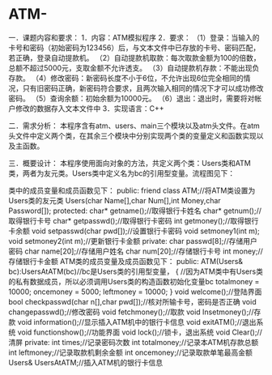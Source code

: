 # ATM-
一．课题内容和要求：
1．内容：ATM模拟程序
2．要求：
（1）登录：当输入的卡号和密码（初始密码为123456）后，与文本文件中已存放的卡号、密码匹配，若正确，登录自动提款机。
（2）自动提款机取款：每次取款金额为100的倍数，总额不超过5000元，支取金额不允许透支。
（3）自动提款机存款：不能出现负存款。
（4）修改密码：新密码长度不小于6位，不允许出现6位完全相同的情况，只有旧密码正确，新密码符合要求，且两次输入相同的情况下才可以成功修改密码。
（5）查询余额：初始余额为10000元。
（6）退出：退出时，需要将对帐户修改的数据存入文本文件中
3．实现语言：C++ 


二．需求分析：
本程序含有atm、users、main三个模块以及atm头文件。在atm头文件中定义两个类，在其余三个模块中分别实现两个类的变量定义和函数实现以及主函数。

三．概要设计：
本程序使用面向对象的方法，共定义两个类：Users类和ATM类，两者为友元类。Users类中定义名为bc的引用型变量。流程图见下：
 
类中的成员变量和成员函数见下：
public:
	friend class ATM;//将ATM类设置为Users类的友元类
	Users(char Name[],char Num[],int Money,char Password[]);
protected:
	char* getname();//取得银行卡姓名
	char* getnum();//取得银行卡号
	char* getpasswd();//取得银行卡密码
	int getmoney();//取得银行卡余额
	void setpasswd(char pwd[]);//设置银行卡密码
	void setmoney1(int m);
	void setmoney2(int m);//更新银行卡金额
private:
	char passwd[8];//存储用户密码
	char name[20];//存储用户姓名
	char num[20];//存储银行卡号
	int money;//存储银行卡金额
ATM类的成员变量及成员函数见下：
public:
		ATM(Users& bc):UsersAtATM(bc)//bc是Users类的引用型变量，
	{
		//因为ATM类中有Users类的私有数据成员，所以必须调用Users类的构造函数初始化变量bc
		totalmoney = 10000;
		oncemoney = 5000;
		leftmoney = 10000;
	}
	void welcome();//登陆界面
	bool checkpasswd(char n[],char pwd[]);//核对所输卡号，密码是否正确
	void changepasswd();//修改密码
	void fetchmoney();//取款
	void Insetmoney();//存款
	void information();//显示插入ATM机中的银行卡信息
	void exitATM();//退出系统
	void functionshow();//功能界面
	void lock();//锁卡，退出系统
	void Clear();//清屏
    private:
	int times;//记录密码次数
	int totalmoney;//记录本ATM机存款总额
	int leftmoney;//记录取款机剩余金额
	int oncemoney;//记录取款单笔最高金额
	Users& UsersAtATM;//插入ATM机的银行卡信息

